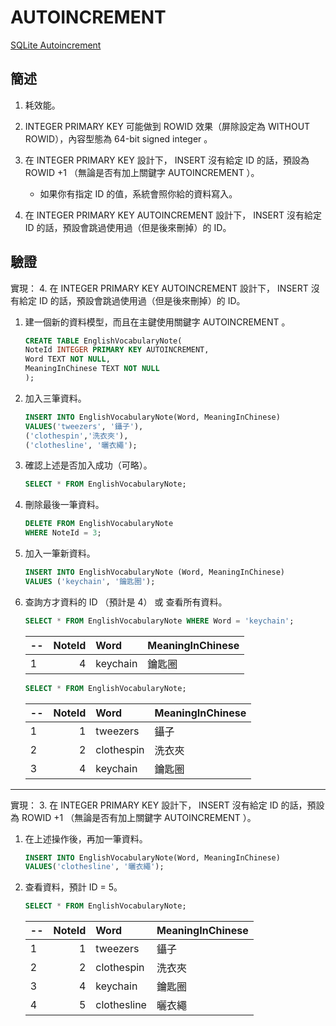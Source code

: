 # AUTOINCREMENT


[SQLite Autoincrement](https://www.sqlite.org/autoinc.html)


## 簡述


1. 耗效能。

1. INTEGER PRIMARY KEY 可能做到 ROWID 效果（屏除設定為 WITHOUT ROWID），內容型態為 64-bit signed integer 。

1. 在 INTEGER PRIMARY KEY 設計下， INSERT 沒有給定 ID 的話，預設為 ROWID +1 （無論是否有加上關鍵字 AUTOINCREMENT ）。

    * 如果你有指定 ID 的值，系統會照你給的資料寫入。


1. 在 INTEGER PRIMARY KEY AUTOINCREMENT 設計下， INSERT 沒有給定 ID 的話，預設會跳過使用過（但是後來刪掉）的 ID。


## 驗證


實現： 4. 在 INTEGER PRIMARY KEY AUTOINCREMENT 設計下， INSERT 沒有給定 ID 的話，預設會跳過使用過（但是後來刪掉）的 ID。


1. 建一個新的資料模型，而且在主鍵使用關鍵字 AUTOINCREMENT 。

    ```sql
    CREATE TABLE EnglishVocabularyNote(
	NoteId INTEGER PRIMARY KEY AUTOINCREMENT,
	Word TEXT NOT NULL,
	MeaningInChinese TEXT NOT NULL
    );
    ```


1. 加入三筆資料。

    ```sql
    INSERT INTO EnglishVocabularyNote(Word, MeaningInChinese)
    VALUES('tweezers', '鑷子'),
    ('clothespin','洗衣夾'),
    ('clothesline', '曬衣繩');
    ```


1. 確認上述是否加入成功（可略）。

    ```sql
    SELECT * FROM EnglishVocabularyNote;
    ```


1. 刪除最後一筆資料。

    ```sql
    DELETE FROM EnglishVocabularyNote
    WHERE NoteId = 3;
    ```


1. 加入一筆新資料。

    ```sql
    INSERT INTO EnglishVocabularyNote (Word, MeaningInChinese)
    VALUES ('keychain', '鑰匙圈');
    ```


1. 查詢方才資料的 ID （預計是 4） 或 查看所有資料。

    ```sql
    SELECT * FROM EnglishVocabularyNote WHERE Word = 'keychain';
    ```

    --|NoteId|Word|MeaningInChinese
    --|------:|:-----------|:-------------
    1 |4     |keychain|	鑰匙圈


    ```sql
    SELECT * FROM EnglishVocabularyNote;
    ```

    --|NoteId|Word|MeaningInChinese
    --|------:|:-----------|:-------------
    1 |1     |tweezers   |  鑷子
    2 |2     |clothespin |	洗衣夾
    3 |4     |keychain|	鑰匙圈

---

實現： 3. 在 INTEGER PRIMARY KEY 設計下， INSERT 沒有給定 ID 的話，預設為 ROWID +1 （無論是否有加上關鍵字 AUTOINCREMENT ）。

1. 在上述操作後，再加一筆資料。

    ```sql
    INSERT INTO EnglishVocabularyNote(Word, MeaningInChinese)
    VALUES('clothesline', '曬衣繩');
    ```

1. 查看資料，預計 ID = 5。

    ```sql
    SELECT * FROM EnglishVocabularyNote;
    ```

    --|NoteId|Word|MeaningInChinese
    --|------:|:-----------|:-------------
    1 |1     |tweezers   |  鑷子
    2 |2     |clothespin |	洗衣夾
    3 |4     |keychain|	鑰匙圈
    4 |5	 |clothesline|	曬衣繩
